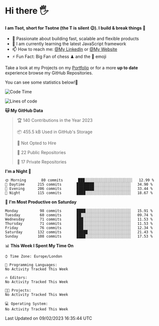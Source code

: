 # Hi there :raised_hand_with_fingers_splayed:
#### I am Tsot, short for Tsotne (the T is silent :wink:). I build & break things :space_invader:
- :telescope: Passionate about building fast, scalable and flexible products
- :seedling: I am currently learning the latest JavaScript framework 
- :mailbox: How to reach me: [@My LinkedIn](https://www.linkedin.com/in/tsotne-gvadzabia/) or [@My Website](https://tsotne.co.uk/contact)
- :zap: Fun Fact: Big Fan of chess ♟ and the 👾 emoji

Take a look at my Projects on my [Portfolio](https://tsotne.co.uk/) or for a more **up to date** experience browse my GitHub Repositories.

You can see some statistics below!:space_invader:
<!--START_SECTION:waka-->
![Code Time](http://img.shields.io/badge/Code%20Time-761%20hrs%202%20mins-blue)

![Lines of code](https://img.shields.io/badge/From%20Hello%20World%20I%27ve%20Written-666%20Thousand%20lines%20of%20code-blue)

**🐱 My GitHub Data** 

> 🏆 140 Contributions in the Year 2023
 > 
> 📦 455.5 kB Used in GitHub's Storage 
 > 
> 🚫 Not Opted to Hire
 > 
> 📜 22 Public Repositories 
 > 
> 🔑 17 Private Repositories  
 > 
**I'm a Night 🦉** 

```text
🌞 Morning       80 commits       ███░░░░░░░░░░░░░░░░░░░░░░   12.99 % 
🌆 Daytime      215 commits       ████████░░░░░░░░░░░░░░░░░   34.90 % 
🌃 Evening      206 commits       ████████░░░░░░░░░░░░░░░░░   33.44 % 
🌙 Night        115 commits       ████░░░░░░░░░░░░░░░░░░░░░   18.67 % 

```
📅 **I'm Most Productive on Saturday** 

```text
Monday          98 commits       ████░░░░░░░░░░░░░░░░░░░░░   15.91 % 
Tuesday         60 commits       ██░░░░░░░░░░░░░░░░░░░░░░░   09.74 % 
Wednesday       71 commits       ███░░░░░░░░░░░░░░░░░░░░░░   11.53 % 
Thursday        71 commits       ███░░░░░░░░░░░░░░░░░░░░░░   11.53 % 
Friday          76 commits       ███░░░░░░░░░░░░░░░░░░░░░░   12.34 % 
Saturday       132 commits       █████░░░░░░░░░░░░░░░░░░░░   21.43 % 
Sunday         108 commits       ████░░░░░░░░░░░░░░░░░░░░░   17.53 % 

```


📊 **This Week I Spent My Time On** 

```text
⌚︎ Time Zone: Europe/London

💬 Programming Languages: 
No Activity Tracked This Week

🔥 Editors: 
No Activity Tracked This Week

🐱‍💻 Projects: 
No Activity Tracked This Week

💻 Operating System: 
No Activity Tracked This Week

```


 Last Updated on 09/02/2023 16:35:44 UTC
<!--END_SECTION:waka-->
